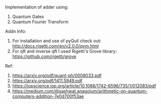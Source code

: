 Implementation of adder using:
1. Quantum Gates
2. Quantum Fourier Transform


Addn Info:
1. For installation and use of pyQuil check out: http://docs.rigetti.com/en/v2.0.0/qvm.html
2. For qft and inverse qft I used Rigetti's Grove library: https://github.com/rigetti/grove


Ref:
1. https://arxiv.org/pdf/quant-ph/0008033.pdf
2. https://arxiv.org/pdf/1411.5949.pdf
3. https://iopscience.iop.org/article/10.1088/1742-6596/735/1/012083/pdf
4. https://medium.com/@sashwat.anagolum/arithmetic-on-quantum-computers-addition-7e0d700f53ae
